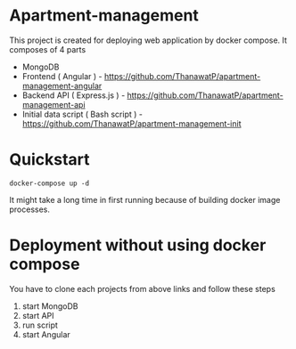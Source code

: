 # Apartment-management
This project is created for deploying web application by docker compose.
It composes of 4 parts
- MongoDB
- Frontend ( Angular ) - https://github.com/ThanawatP/apartment-management-angular
- Backend API ( Express.js ) - https://github.com/ThanawatP/apartment-management-api
- Initial data script ( Bash script ) - https://github.com/ThanawatP/apartment-management-init

# Quickstart
```
docker-compose up -d
```
It might take a long time in first running because of building docker image processes.

# Deployment without using docker compose
You have to clone each projects from above links and follow these steps
1. start MongoDB
2. start API
3. run script
4. start Angular

